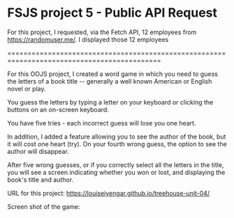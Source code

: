 # FSJS project 5 - Public API Request

For this project, I requested, via the Fetch API, 12 employees from https://randomuser.me/.  I displayed those 12 employees

============================================================================================

For this OOJS project, I created a word game in which you need to guess the letters of a book title -- generally a well known American or English novel or play.

You guess the letters by typing a letter on your keyboard or clicking the buttons on an on-screen keyboard.

You have five tries - each incorrect guess will lose you one heart.  

In addition, I added a feature allowing you to see the author of the book, but it will cost one heart (try).  On your fourth wrong guess, the option to see the author will disappear.

After five wrong guesses, or if you correctly select all the letters in the title, you will see a screen indicating whether you won or lost, and displaying the book's title and author.

URL for this project: https://louiseiyengar.github.io/treehouse-unit-04/

Screen shot of the game: